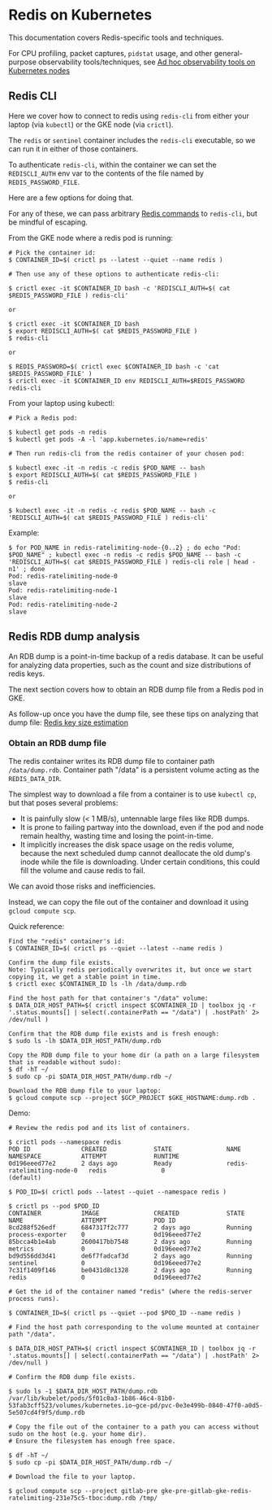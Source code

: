 # Redis on Kubernetes

This documentation covers Redis-specific tools and techniques.

For CPU profiling, packet captures, `pidstat` usage, and other general-purpose observability tools/techniques, see
[Ad hoc observability tools on Kubernetes nodes](../kube/k8s-adhoc-observability.md)

## Redis CLI

Here we cover how to connect to redis using `redis-cli` from either your laptop (via `kubectl`) or the GKE node (via `crictl`).

The `redis` or `sentinel` container includes the `redis-cli` executable, so we can run it in either of those containers.

To authenticate `redis-cli`, within the container we can set the `REDISCLI_AUTH` env var to the contents of the file named by `REDIS_PASSWORD_FILE`.

Here are a few options for doing that.

For any of these, we can pass arbitrary [Redis commands](https://redis.io/commands/) to `redis-cli`, but be mindful of escaping.

From the GKE node where a redis pod is running:

```
# Pick the container id:
$ CONTAINER_ID=$( crictl ps --latest --quiet --name redis )

# Then use any of these options to authenticate redis-cli:

$ crictl exec -it $CONTAINER_ID bash -c 'REDISCLI_AUTH=$( cat $REDIS_PASSWORD_FILE ) redis-cli'

or

$ crictl exec -it $CONTAINER_ID bash
$ export REDISCLI_AUTH=$( cat $REDIS_PASSWORD_FILE )
$ redis-cli

or

$ REDIS_PASSWORD=$( crictl exec $CONTAINER_ID bash -c 'cat $REDIS_PASSWORD_FILE' )
$ crictl exec -it $CONTAINER_ID env REDISCLI_AUTH=$REDIS_PASSWORD redis-cli
```

From your laptop using kubectl:

```
# Pick a Redis pod:

$ kubectl get pods -n redis
$ kubectl get pods -A -l 'app.kubernetes.io/name=redis'

# Then run redis-cli from the redis container of your chosen pod:

$ kubectl exec -it -n redis -c redis $POD_NAME -- bash
$ export REDISCLI_AUTH=$( cat $REDIS_PASSWORD_FILE )
$ redis-cli

or

$ kubectl exec -it -n redis -c redis $POD_NAME -- bash -c 'REDISCLI_AUTH=$( cat $REDIS_PASSWORD_FILE ) redis-cli'
```

Example:

```
$ for POD_NAME in redis-ratelimiting-node-{0..2} ; do echo "Pod: $POD_NAME" ; kubectl exec -n redis -c redis $POD_NAME -- bash -c 'REDISCLI_AUTH=$( cat $REDIS_PASSWORD_FILE ) redis-cli role | head -n1' ; done
Pod: redis-ratelimiting-node-0
slave
Pod: redis-ratelimiting-node-1
slave
Pod: redis-ratelimiting-node-2
slave
```

## Redis RDB dump analysis

An RDB dump is a point-in-time backup of a redis database.
It can be useful for analyzing data properties, such as the count and size distributions of redis keys.

The next section covers how to obtain an RDB dump file from a Redis pod in GKE.

As follow-up once you have the dump file, see these tips on analyzing that dump file:
[Redis key size estimation](redis.md#key-size-estimation)

### Obtain an RDB dump file

The redis container writes its RDB dump file to container path `/data/dump.rdb`.
Container path "/data" is a persistent volume acting as the `REDIS_DATA_DIR`.

The simplest way to download a file from a container is to use `kubectl cp`, but that poses several problems:

* It is painfully slow (< 1 MB/s), untennable large files like RDB dumps.
* It is prone to failing partway into the download, even if the pod and node remain healthy, wasting time and losing the point-in-time.
* It implicitly increases the disk space usage on the redis volume, because the next scheduled dump cannot deallocate the old dump's inode while the file is downloading.
  Under certain conditions, this could fill the volume and cause redis to fail.

We can avoid those risks and inefficiencies.

Instead, we can copy the file out of the container and download it using `gcloud compute scp`.

Quick reference:

```
Find the "redis" container's id:
$ CONTAINER_ID=$( crictl ps --quiet --latest --name redis )

Confirm the dump file exists.
Note: Typically redis periodically overwrites it, but once we start copying it, we get a stable point in time.
$ crictl exec $CONTAINER_ID ls -lh /data/dump.rdb

Find the host path for that container's "/data" volume:
$ DATA_DIR_HOST_PATH=$( crictl inspect $CONTAINER_ID | toolbox jq -r '.status.mounts[] | select(.containerPath == "/data") | .hostPath' 2> /dev/null )

Confirm that the RDB dump file exists and is fresh enough:
$ sudo ls -lh $DATA_DIR_HOST_PATH/dump.rdb

Copy the RDB dump file to your home dir (a path on a large filesystem that is readable without sudo):
$ df -hT ~/
$ sudo cp -pi $DATA_DIR_HOST_PATH/dump.rdb ~/

Download the RDB dump file to your laptop:
$ gcloud compute scp --project $GCP_PROJECT $GKE_HOSTNAME:dump.rdb .
```

Demo:

```
# Review the redis pod and its list of containers.

$ crictl pods --namespace redis
POD ID              CREATED             STATE               NAME                        NAMESPACE           ATTEMPT             RUNTIME
0d196eeed77e2       2 days ago          Ready               redis-ratelimiting-node-0   redis               0                   (default)

$ POD_ID=$( crictl pods --latest --quiet --namespace redis )

$ crictl ps --pod $POD_ID
CONTAINER           IMAGE               CREATED             STATE               NAME                ATTEMPT             POD ID
8cd288f526edf       6847317f2c777       2 days ago          Running             process-exporter    0                   0d196eeed77e2
85bcca4b1e4ab       2600417bb7548       2 days ago          Running             metrics             0                   0d196eeed77e2
bd9d556dd3d41       de6f7fadcaf3d       2 days ago          Running             sentinel            0                   0d196eeed77e2
7c31f1409f146       be0431d8c1328       2 days ago          Running             redis               0                   0d196eeed77e2

# Get the id of the container named "redis" (where the redis-server process runs).

$ CONTAINER_ID=$( crictl ps --quiet --pod $POD_ID --name redis )

# Find the host path corresponding to the volume mounted at container path "/data".

$ DATA_DIR_HOST_PATH=$( crictl inspect $CONTAINER_ID | toolbox jq -r '.status.mounts[] | select(.containerPath == "/data") | .hostPath' 2> /dev/null )

# Confirm the RDB dump file exists.

$ sudo ls -1 $DATA_DIR_HOST_PATH/dump.rdb
/var/lib/kubelet/pods/5f01c0a3-1b86-46c4-81b0-53fab3cff523/volumes/kubernetes.io~gce-pd/pvc-0e3e499b-0840-47f0-a0d5-5e507cd4f9f5/dump.rdb

# Copy the file out of the container to a path you can access without sudo on the host (e.g. your home dir).
# Ensure the filesystem has enough free space.

$ df -hT ~/
$ sudo cp -pi $DATA_DIR_HOST_PATH/dump.rdb ~/

# Download the file to your laptop.

$ gcloud compute scp --project gitlab-pre gke-pre-gitlab-gke-redis-ratelimiting-231e75c5-tboc:dump.rdb /tmp/
```
